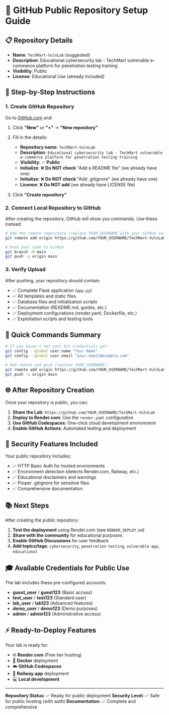 # 🚀 GitHub Public Repository Setup Guide

## 📋 Repository Details
- **Name**: `TechMart-VulnLab` (suggested)
- **Description**: Educational cybersecurity lab - TechMart vulnerable e-commerce platform for penetration testing training
- **Visibility**: Public
- **License**: Educational Use (already included)

## 🎯 Step-by-Step Instructions

### 1. Create GitHub Repository

Go to [GitHub.com](https://github.com) and:

1. Click **"New"** or **"+"** → **"New repository"**
2. Fill in the details:
   - **Repository name**: `TechMart-VulnLab`
   - **Description**: `Educational cybersecurity lab - TechMart vulnerable e-commerce platform for penetration testing training`
   - **Visibility**: ✅ **Public**
   - **Initialize**: ❌ **Do NOT check** "Add a README file" (we already have one)
   - **Initialize**: ❌ **Do NOT check** "Add .gitignore" (we already have one)
   - **License**: ❌ **Do NOT add** (we already have LICENSE file)

3. Click **"Create repository"**

### 2. Connect Local Repository to GitHub

After creating the repository, GitHub will show you commands. Use these instead:

```bash
# Add the remote repository (replace YOUR_USERNAME with your GitHub username)
git remote add origin https://github.com/YOUR_USERNAME/TechMart-VulnLab.git

# Push your code to GitHub
git branch -M main
git push -u origin main
```

### 3. Verify Upload

After pushing, your repository should contain:
- ✅ Complete Flask application (`app.py`)
- ✅ All templates and static files
- ✅ Database files and initialization scripts
- ✅ Documentation (README.md, guides, etc.)
- ✅ Deployment configurations (render.yaml, Dockerfile, etc.)
- ✅ Exploitation scripts and testing tools

## 🔗 Quick Commands Summary

```bash
# If you haven't set your Git credentials yet:
git config --global user.name "Your Name"
git config --global user.email "your.email@example.com"

# Add remote and push (replace YOUR_USERNAME):
git remote add origin https://github.com/YOUR_USERNAME/TechMart-VulnLab.git
git push -u origin main
```

## 🌐 After Repository Creation

Once your repository is public, you can:

1. **Share the Lab**: `https://github.com/YOUR_USERNAME/TechMart-VulnLab`
2. **Deploy to Render.com**: Use the `render.yaml` configuration
3. **Use GitHub Codespaces**: One-click cloud development environment
4. **Enable GitHub Actions**: Automated testing and deployment

## 🔐 Security Features Included

Your public repository includes:
- ✅ HTTP Basic Auth for hosted environments
- ✅ Environment detection (detects Render.com, Railway, etc.)
- ✅ Educational disclaimers and warnings
- ✅ Proper .gitignore for sensitive files
- ✅ Comprehensive documentation

## 📚 Next Steps

After creating the public repository:

1. **Test the deployment** using Render.com (see `RENDER_DEPLOY.md`)
2. **Share with the community** for educational purposes
3. **Enable GitHub Discussions** for user feedback
4. **Add topics/tags**: `cybersecurity`, `penetration-testing`, `vulnerable-app`, `educational`

## 🎓 Available Credentials for Public Use

The lab includes these pre-configured accounts:
- **guest_user** / **guest123** (Basic access)
- **test_user** / **test123** (Standard user)
- **lab_user** / **lab123** (Advanced features)
- **demo_user** / **demo123** (Demo purposes)
- **admin** / **admin123** (Administrative access)

## ⚡ Ready-to-Deploy Features

Your lab is ready for:
- 🌐 **Render.com** (Free tier hosting)
- 🐳 **Docker** deployment
- ☁️ **GitHub Codespaces**
- 🚀 **Railway.app** deployment
- 💻 **Local development**

---

**Repository Status**: ✅ Ready for public deployment
**Security Level**: ✅ Safe for public hosting (with auth)
**Documentation**: ✅ Complete and comprehensive
